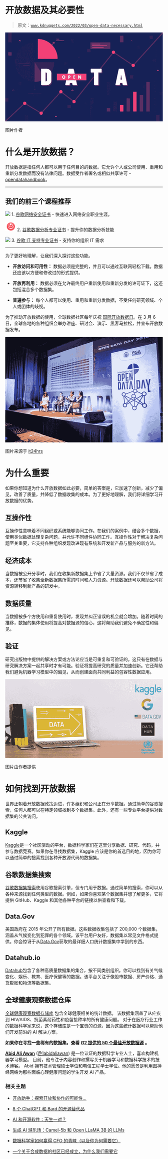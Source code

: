 # 开放数据及其必要性

> 原文：[`www.kdnuggets.com/2022/03/open-data-necessary.html`](https://www.kdnuggets.com/2022/03/open-data-necessary.html)

![开放数据及其必要性](img/ca555bfab25b3f69de38dcfc0586c9e2.png)

图片作者

# 什么是开放数据？

开放数据是指任何人都可以用于任何目的的数据。它允许个人或公司使用、重用和重新分发数据而没有法律问题。数据受作者署名或相似共享许可 - [opendatahandbook](https://opendatahandbook.org/guide/en/what-is-open-data/)。

* * *

## 我们的前三个课程推荐

![](img/0244c01ba9267c002ef39d4907e0b8fb.png) 1\. [谷歌网络安全证书](https://www.kdnuggets.com/google-cybersecurity) - 快速进入网络安全职业生涯。

![](img/e225c49c3c91745821c8c0368bf04711.png) 2\. [谷歌数据分析专业证书](https://www.kdnuggets.com/google-data-analytics) - 提升你的数据分析技能

![](img/0244c01ba9267c002ef39d4907e0b8fb.png) 3\. [谷歌 IT 支持专业证书](https://www.kdnuggets.com/google-itsupport) - 支持你的组织 IT 需求

* * *

为了更好地理解，让我们深入探讨这些功能。

+   **开放访问和可用性：** 数据必须是完整的，并且可以通过互联网轻松下载。数据还应该以方便和修改过的形式提供。

+   **开放再利用：** 数据必须在允许最终用户重新使用和重新分发的许可证下，这还包括混合多个数据集。

+   **普遍参与：** 每个人都可以使用、重用和重新分发数据，不受任何研究领域、个人或团体的歧视。

为了推动开放数据的使用，全球数据社区每年庆祝 [国际开放数据日](https://en.wikipedia.org/wiki/International_Open_Data_Day)。在 3 月 6 日，全球各地的各种组织会举办讲座、研讨会、演示、黑客马拉松，并宣布开放数据发布。

![开放数据及其必要性](img/ec9d4afb6c29935789ea4632927d3264.png)

图片来源于 [it24hrs](https://www.it24hrs.com/wp-content/uploads/2018/03/open-data-day-1-768x512.jpg)

# 为什么重要

如果你想知道为什么开放数据如此必要，简单的答案是，它加速了创新，减少了偏见，改善了质量，并降低了数据收集的成本。为了更好地理解，我们将详细学习开放数据的优势。

## 互操作性

互操作性意味着不同组织或系统能够协同工作。在我们的案例中，结合多个数据，使用类似数据处理复杂问题，并允许不同组件协同工作。互操作性对于解决复杂问题至关重要，它支持各种组织发现改进现有系统和开发新产品与服务的新方法。

## 经济成本

当数据被公开分享时，我们在收集新数据集上节省了大量资源。我们不仅节省了成本，还节省了收集全新数据集所需的时间和人力资源。开放数据还可以帮助公司将资源转移到新产品的研发中。

## 数据质量

当数据被多个方使用和重复使用时，发现并纠正错误的机会就会增加。随着时间的推移，数据的集体使用将提高对数据源的信心，这将帮助我们避免不确定性和偏见。

## 验证

研究出版物中提供的解决方案或方法论应当是可重复和可验证的。这只有在数据与研究解决方案一起共享时才有可能。验证将提高研究的质量并加速创新。它还帮助我们避免机器学习模型中的偏见，从而创建面向共同利益的包容性数据应用。

![开放数据及其必要性](img/c4598b47f4c3c85836633cb0aa27438c.png)

图片由作者提供

# 如何找到开放数据

世界正朝着开放数据政策迈进，许多组织和公司正在分享数据。通过简单的谷歌搜索，任何人都可以在特定领域找到多个数据集。此外，还有一些专业平台提供对数据集的公共访问。

## Kaggle

[Kaggle](https://www.kaggle.com/datasets)是一个社区驱动的平台，数据科学家们在这里分享数据、研究、代码，并参与数据竞赛。如果你在寻找数据集，Kaggle 应该是你的首选目的地，因为你可以通过简单的搜索找到各种开放源代码的数据集。

## 谷歌数据集搜索

[谷歌数据集搜索](https://datasetsearch.research.google.com/)使用谷歌搜索引擎，但专门用于数据。通过简单的搜索，你可以从各种来源找到任何类型的数据。例如，如果你喜欢某个数据集并想了解更多，它将提供 GitHub、Kaggle 和其他各种平台的链接以供查看和下载。

## Data.Gov

美国政府在 2015 年公开了所有数据。这些数据收集包括了 200,000 个数据集，涵盖从气候变化到犯罪的各个领域。该平台用户友好，数据集以常见文件格式提供。你会惊讶于从[Data.Gov](https://data.gov/)获取的最详细人口统计数据集中学到的东西。

## Datahub.io

[Datahub](https://datahub.io/)包含了各种高质量数据集的集合，按不同类别组织。你可以找到有关气候变化、娱乐、教育、医疗保健等的数据。该平台关注于像股市数据、房产价格、通货膨胀和物流等数据集。

## 全球健康观察数据仓库

[全球健康观察数据存储库](https://apps.who.int/gho/data/node.main.HWF) 包含全球健康相关的统计数据。 该数据集涵盖了从疟疾到 HIV/AIDS、抗菌素耐药性和疫苗接种率的所有健康问题。 对于在医疗行业工作的数据科学家来说，这个存储库是一个宝贵的资源，因为这些统计数据可以帮助他们开发前沿的 AI 解决方案。

**如果你在寻找一些稀有的数据集，查看** [**G2 提供的 50 个最佳开放数据源**](https://learn.g2.com/open-data-sources) **。**

**[Abid Ali Awan](https://www.polywork.com/kingabzpro)** ([@1abidaliawan](https://twitter.com/1abidaliawan)) 是一位认证的数据科学专业人士，喜欢构建机器学习模型。 目前，他专注于内容创作和撰写关于机器学习和数据科学技术的技术博客。 Abid 拥有技术管理硕士学位和电信工程学士学位。他的愿景是利用图神经网络为那些面临心理健康问题的学生开发 AI 产品。

### 相关主题

+   [开放助手：探索开放和协作的可能性…](https://www.kdnuggets.com/2023/04/open-assistant-explore-possibilities-open-collaborative-chatbot-development.html)

+   [8 个 ChatGPT 和 Bard 的开源替代品](https://www.kdnuggets.com/2023/04/8-opensource-alternative-chatgpt-bard.html)

+   [AI 和开源软件：天生一对？](https://www.kdnuggets.com/ai-and-open-source-software-separated-at-birth)

+   [生成 AI 游乐场：Camel-5b 和 Open LLaMA 3B 的 LLMs](https://www.kdnuggets.com/2024/02/intel-generative-ai-playground-llms-with-camel-5b-and-open-llama-3b)

+   [数据科学家如何赢得 CFO 的青睐（以及你为何需要它）](https://www.kdnuggets.com/2021/12/data-scientists-get-ear-cfos-want.html)

+   [一个关于合成数据的社区已经成立，为什么我们需要它](https://www.kdnuggets.com/2022/04/community-synthetic-data-need.html)
